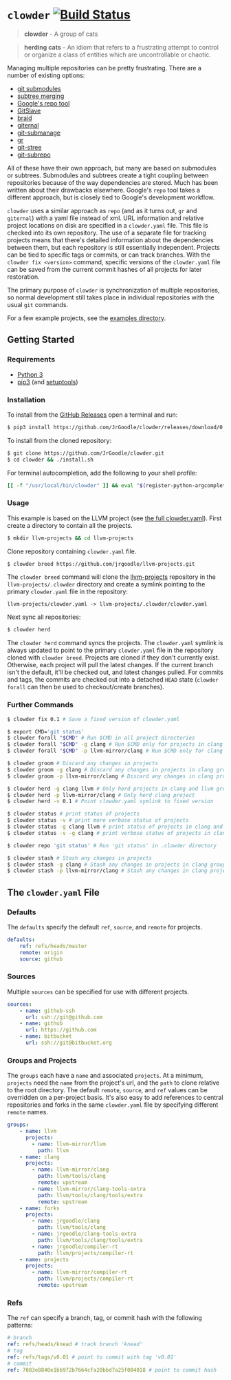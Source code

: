 # `clowder` [![Build Status](https://travis-ci.org/JrGoodle/clowder.svg)](https://travis-ci.org/JrGoodle/clowder)

> **clowder** - A group of cats

> **herding cats** - An idiom that refers to a frustrating attempt to control or organize a class of entities which are uncontrollable or chaotic.

Managing multiple repositories can be pretty frustrating. There are a number of existing options:

- [git submodules](https://git-scm.com/book/en/v2/Git-Tools-Submodules)
- [subtree merging](https://git-scm.com/book/en/v1/Git-Tools-Subtree-Merging)
- [Google's repo tool](https://code.google.com/p/git-repo/)
- [GitSlave](http://gitslave.sourceforge.net)
- [braid](https://github.com/cristibalan/braid)
- [giternal](https://github.com/patmaddox/giternal)
- [git-submanage](https://github.com/idbrii/git-submanage)
- [gr](https://github.com/mixu/gr)
- [git-stree](https://github.com/tdd/git-stree)
- [git-subrepo](https://github.com/ingydotnet/git-subrepo)

All of these have their own approach, but many are based on submodules or subtrees. Submodules and subtrees create a tight coupling between repositories because of the way dependencies are stored. Much has been written about their drawbacks elsewhere. Google's `repo` tool takes a different approach, but is closely tied to Google's development workflow.

`clowder` uses a similar approach as `repo` (and as it turns out, `gr` and `giternal`) with a yaml file instead of xml. URL information and relative project locations on disk are specified in a `clowder.yaml` file. This file is checked into its own repository. The use of a separate file for tracking projects means that there's detailed information about the dependencies between them, but each repository is still essentially independent. Projects can be tied to specific tags or commits, or can track branches. With the `clowder fix <version>` command, specific versions of the `clowder.yaml` file can be saved from the current commit hashes of all projects for later restoration.

The primary purpose of `clowder` is synchronization of multiple repositories, so normal development still takes place in individual repositories with the usual `git` commands.

For a few example projects, see the [examples directory](https://github.com/JrGoodle/clowder/tree/master/examples).

## Getting Started

### Requirements

- [Python 3](https://www.python.org/downloads/)
- [pip3](https://pypi.python.org/pypi/pip) (and [setuptools](https://pypi.python.org/pypi/setuptools))

### Installation

To install from the [GitHub Releases](https://github.com/JrGoodle/clowder/releases) open a terminal and run:

```bash
$ pip3 install https://github.com/JrGoodle/clowder/releases/download/0.9.0/clowder-0.9.0-py3-none-any.whl
```

To install from the cloned repository:

```bash
$ git clone https://github.com/JrGoodle/clowder.git
$ cd clowder && ./install.sh
```

For terminal autocompletion, add the following to your shell profile:

```bash
[[ -f "/usr/local/bin/clowder" ]] && eval "$(register-python-argcomplete clowder)"
```

### Usage

This example is based on the LLVM project (see [the full clowder.yaml](https://github.com/JrGoodle/llvm-projects/blob/master/clowder.yaml)). First create a directory to contain all the projects.

```bash
$ mkdir llvm-projects && cd llvm-projects
```

Clone repository containing `clowder.yaml` file.

```bash
$ clowder breed https://github.com/jrgoodle/llvm-projects.git
```

The `clowder breed` command will clone the [llvm-projects](https://github.com/jrgoodle/llvm-projects.git) repository in the `llvm-projects/.clowder` directory and create a symlink pointing to the primary `clowder.yaml` file in the repository:

```
llvm-projects/clowder.yaml -> llvm-projects/.clowder/clowder.yaml
```

Next sync all repositories:

```bash
$ clowder herd
```

The `clowder herd` command syncs the projects. The `clowder.yaml` symlink is always updated to point to the primary `clowder.yaml` file in the repository cloned with `clowder breed`. Projects are cloned if they don't currently exist. Otherwise, each project will pull the latest changes. If the current branch isn't the default, it'll be checked out, and latest changes pulled. For commits and tags, the commits are checked out into a detached `HEAD` state (`clowder forall` can then be used to checkout/create branches).

### Further Commands

```bash
$ clowder fix 0.1 # Save a fixed version of clowder.yaml
```

```bash
$ export CMD='git status'
$ clowder forall "$CMD" # Run $CMD in all project directories
$ clowder forall "$CMD" -g clang # Run $CMD only for projects in clang group
$ clowder forall "$CMD" -p llvm-mirror/clang # Run $CMD only for clang project
```

```bash
$ clowder groom # Discard any changes in projects
$ clowder groom -g clang # Discard any changes in projects in clang group
$ clowder groom -p llvm-mirror/clang # Discard any changes in clang project
```

```bash
$ clowder herd -g clang llvm # Only herd projects in clang and llvm groups
$ clowder herd -p llvm-mirror/clang # Only herd clang project
$ clowder herd -v 0.1 # Point clowder.yaml symlink to fixed version
```

```bash
$ clowder status # print status of projects
$ clowder status -v # print more verbose status of projects
$ clowder status -g clang llvm # print status of projects in clang and llvm groups
$ clowder status -v -g clang # print verbose status of projects in clang group
```

```bash
$ clowder repo 'git status' # Run 'git status' in .clowder directory
```

```bash
$ clowder stash # Stash any changes in projects
$ clowder stash -g clang # Stash any changes in projects in clang group
$ clowder stash -p llvm-mirror/clang # Stash any changes in clang project
```

## The `clowder.yaml` File

### Defaults

The `defaults` specify the default `ref`, `source`, and `remote` for projects.

```yaml
defaults:
    ref: refs/heads/master
    remote: origin
    source: github
```

### Sources

Multiple `sources` can be specified for use with different projects.

```yaml
sources:
    - name: github-ssh
      url: ssh://git@github.com
    - name: github
      url: https://github.com
    - name: bitbucket
      url: ssh://git@bitbucket.org
```

### Groups and Projects

The `groups` each have a `name` and associated `projects`.
At a minimum, `projects` need the `name` from the project's url, and the `path` to clone relative to the root directory.
The default `remote`, `source`, and `ref` values can be overridden on a per-project basis. It's also easy to add references to central repositories and forks in the same `clowder.yaml` file by specifying different `remote` names.

```yaml
groups:
    - name: llvm
      projects:
        - name: llvm-mirror/llvm
          path: llvm
    - name: clang
      projects:
        - name: llvm-mirror/clang
          path: llvm/tools/clang
          remote: upstream
        - name: llvm-mirror/clang-tools-extra
          path: llvm/tools/clang/tools/extra
          remote: upstream
    - name: forks
      projects:
        - name: jrgoodle/clang
          path: llvm/tools/clang
        - name: jrgoodle/clang-tools-extra
          path: llvm/tools/clang/tools/extra
        - name: jrgoodle/compiler-rt
          path: llvm/projects/compiler-rt
    - name: projects
      projects:
        - name: llvm-mirror/compiler-rt
          path: llvm/projects/compiler-rt
          remote: upstream
```

### Refs

The `ref` can specify a branch, tag, or commit hash with the following patterns:

```yaml
# branch
ref: refs/heads/knead # track branch 'knead'
# tag
ref: refs/tags/v0.01 # point to commit with tag 'v0.01'
# commit
ref: 7083e8840e1bb972b7664cfa20bbd7a25f004018 # point to commit hash
```
